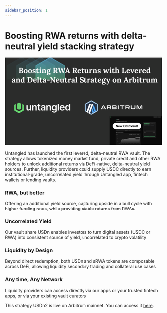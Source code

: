 ```yaml
---
sidebar_position: 1
---
```


# Boosting RWA returns with delta-neutral yield stacking strategy

<p align="center">
  <img src="../img/usdn.untangled.finance-USDn2.png" alt="RWA Staking Vault " width="1050"/>
</p>


Untangled has launched the first levered, delta-neutral RWA vault. The strategy allows tokenized money market fund, private credit and other RWA holders to unlock additional returns via DeFi-native, delta-neutral yield sources. Further, liquidity providers could supply USDC directly to earn institutional-grade, uncorrelated yield through Untangled app, fintech wallets or lending vaults.

### RWA, but better
Offering an additional yield source, capturing upside in a bull cycle with higher funding rates, while providing stable returns from RWAs.

### Uncorrelated Yield
Our vault share USDn enables investors to turn digital assets (USDC or RWA) into consistent source of yield, uncorrelated to crypto volatility 

### Liquidity by Design
Beyond direct redemption, both USDn and sRWA tokens are composable across DeFi, allowing liquidity secondary trading and collateral use cases

### Any time, Any Network 
Liquidity providers can access directly via our apps or your trusted fintech apps, or via your existing vault curators 

This strategy USDn2 is live on Arbitrum mainnet. You can access it [here](https://app.untangled.finance/USDn2/42161).

